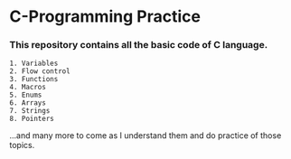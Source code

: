 # C-Programming Practice

### This repository contains all the basic code of C language.

~~~
1. Variables
2. Flow control
3. Functions
4. Macros
5. Enums
6. Arrays
7. Strings
8. Pointers
~~~

...and many more to come as I understand them and do practice of those topics.